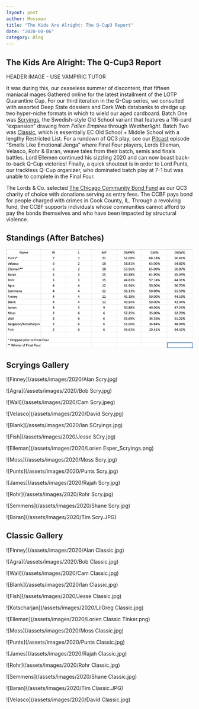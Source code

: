 ```yaml
---
layout: post
author: Mossman
title: "The Kids Are Alright: The Q-Cup3 Report"
date: "2020-08-06"
category: Blog
---
```


## The Kids Are Alright: The Q-Cup3 Report

HEADER IMAGE - USE VAMPIRIC TUTOR

It was during this, our ceaseless summer of discontent, that fifteen maniacal mages Gathered online for the latest installment of the LOTP Quarantine Cup. For our third iteration in the Q-Cup series, we consulted with assorted Deep State dossiers and Dark Web databanks to dredge up two hyper-niche formats in which to wield our aged cardboard. Batch One was [Scryings](https://oldschool-mtg.blogspot.com/p/scryings.html), the Swedish-style Old School variant that features a 116-card “expansion” drawing from _Fallen Empires_ through _Weatherlight_. Batch Two was [Classic](https://www.eternalcentral.com/classicmagicrules/), which is essentially EC Old School + Middle School with a lengthy Restricted List. For a rundown of QC3 play, see our [Pitcast](https://lordsofthepit.com/2020/07/21/sounds-like-emoitonal-jenga/) episode “Smells Like Emotional Jenga” where Final Four players, Lords Elleman, Velasco, Rohr & Baran, weave tales from their batch, semis and finals battles. Lord Ellemen continued his sizzling 2020 and can now boast back-to-back Q-Cup victories! Finally, a quick shoutout is in order to Lord Punts, our trackless Q-Cup organizer, who dominated batch play at 7-1 but was unable to complete in the Final Four.

The Lords & Co. selected [The Chicago Community Bond Fund](https://chicagobond.org/) as our QC3 charity of choice with donations serving as entry fees. The CCBF pays bond for people charged with crimes in Cook County, IL. Through a revolving fund, the CCBF supports individuals whose communities cannot afford to pay the bonds themselves and who have been impacted by structural violence.

## Standings (After Batches)

![](/assets/images/2020/QC3Standings.jpg)

## Scryings Gallery

![Finney](/assets/images/2020/Alan Scry.jpg)

![Agra](/assets/images/2020/Bob Scry.jpg)

![Wall](/assets/images/2020/Cam Scry.jpeg)

![Velasco](/assets/images/2020/David Scry.jpg)

![Blank](/assets/images/2020/Ian SCryings.jpg)

![Fish](/assets/images/2020/Jesse SCry.jpg)

![Elleman](/assets/images/2020/Lorien Esper_Scryings.png)

![Moss](/assets/images/2020/Moss Scry.jpg)

![Punts](/assets/images/2020/Punts Scry.jpg)

![James](/assets/images/2020/Rajah Scry.jpg)

![Rohr](/assets/images/2020/Rohr Scry.jpg)

![Semmens](/assets/images/2020/Shane Scry.jpg)

![Baran](/assets/images/2020/Tim Scry.JPG)

## Classic Gallery

![Finney](/assets/images/2020/Alan Classic.jpg)

![Agra](/assets/images/2020/Bob Classic.jpg)

![Wall](/assets/images/2020/Cam Classic.jpg)

![Blank](/assets/images/2020/Ian Classic.jpg)

![Fish](/assets/images/2020/Jesse Classic.jpg)

![Kotscharjan](/assets/images/2020/LilGreg Classic.jpg)

![Elleman](/assets/images/2020/Lorien Classic Tinker.png)

![Moss](/assets/images/2020/Moss Classic.jpg)

![Punts](/assets/images/2020/Punts Classic.jpg)

![James](/assets/images/2020/Rajah Classic.jpg)

![Rohr](/assets/images/2020/Rohr Classic.jpg)

![Semmens](/assets/images/2020/Shane Classic.jpg)

![Baran](/assets/images/2020/Tim Classic.JPG)

![Velasco](/assets/images/2020/David Classic.jpg)
